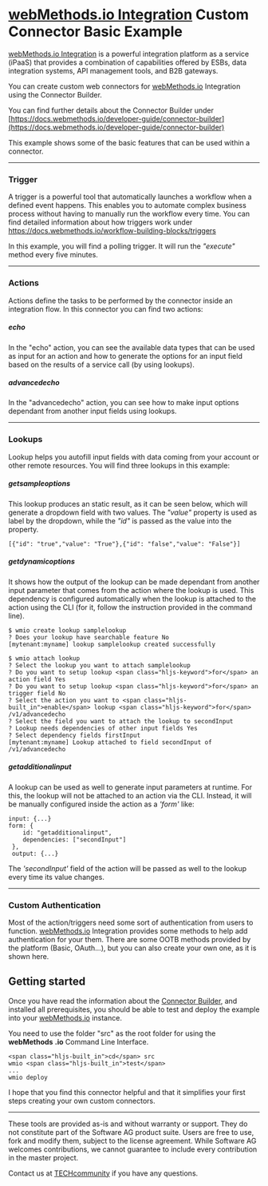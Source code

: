 # [webMethods.io Integration](https://webmethods.io) Custom Connector Basic Example

[webMethods.io Integration](https://webmethods.io) is a powerful integration platform as a service (iPaaS) that provides a combination of capabilities offered by ESBs, data integration systems, API management tools, and B2B gateways.

You can create custom web connectors for [webMethods.io](http://webMethods.io) Integration using the Connector Builder.

You can find further details about the Connector Builder under [https://docs.webmethods.io/developer-guide/connector-builder](https://docs.webmethods.io/developer-guide/connector-builder)

This example shows some of the basic features that can be used within a connector.

***

### Trigger

A trigger is a powerful tool that automatically launches a workflow when a defined event happens. This enables you to automate complex business process without having to manually run the workflow every time. You can find detailed information about how triggers work under https://docs.webmethods.io/workflow-building-blocks/triggers

In this example, you will find a polling trigger. It will run the _"execute"_ method every five minutes.

***

### Actions

Actions define the tasks to be performed by the connector inside an integration flow. In this connector you can find two actions:

##### echo
In the "echo" action, you can see the available data types that can be used as input for an action and how to generate the options for an input field based on the results of a service call (by using lookups).

##### advancedecho
In the "advancedecho" action, you can see how to make input options dependant from another input fields using lookups.

***

### Lookups

Lookup helps you autofill input fields with data coming from your account or other remote resources. You will find three lookups in this example:

##### getsampleoptions

This lookup produces an static result, as it can be seen below, which will generate a dropdown field with two values. The _"value"_ property is used as label by the dropdown, while the _"id"_ is passed as the value into the property.

`[{"id": "true","value": "True"},{"id": "false","value": "False"}]`

##### getdynamicoptions

It shows how the output of the lookup can be made dependant from another input parameter that comes from the action where the lookup is used. This dependency is configured automatically when the lookup is attached to the action using the CLI (for it, follow the instruction provided in the command line).

```
$ wmio create lookup samplelookup
? Does your lookup have searchable feature No
[mytenant:myname] lookup samplelookup created successfully

$ wmio attach lookup
? Select the lookup you want to attach samplelookup
? Do you want to setup lookup <span class="hljs-keyword">for</span> an action field Yes
? Do you want to setup lookup <span class="hljs-keyword">for</span> an trigger field No
? Select the action you want to <span class="hljs-built_in">enable</span> lookup <span class="hljs-keyword">for</span> /v1/advancedecho
? Select the field you want to attach the lookup to secondInput
? Lookup needs dependencies of other input fields Yes
? Select dependency fields firstInput
[mytenant:myname] Lookup attached to field secondInput of /v1/advancedecho
```

##### getadditionalinput

A lookup can be used as well to generate input parameters at runtime. For this, the lookup will not be attached to an action via the CLI. Instead, it will be manually configured inside the action as a _'form'_ like:

```
input: {...}
form: {
    id: "getadditionalinput",
    dependencies: ["secondInput"]
 },
 output: {...}
```

The _'secondInput'_ field of the action will be passed as well to the lookup every time its value changes.

***

### Custom Authentication

Most of the action/triggers need some sort of authentication from users to function. [webMethods.io](http://webMethods.io) Integration provides some methods to help add authentication for your them. There are some OOTB methods provided by the platform (Basic, OAuth...), but you can also create your own one, as it is shown here.

## Getting started

Once you have read the information about the [Connector Builder](https://docs.webmethods.io/developer-guide/connector-builder), and installed all prerequisites, you should be able to test and deploy the example into your [webMethods.io](http://webMethods.io) instance.

You need to use the folder "src" as the root folder for using the **webMethods** **.io** Command Line Interface.

```
<span class="hljs-built_in">cd</span> src
wmio <span class="hljs-built_in">test</span>
...
wmio deploy
```

I hope that you find this connector helpful and that it simplifies your first steps creating your own custom connectors.

***

These tools are provided as-is and without warranty or support. They do not constitute part of the Software AG product suite. Users are free to use, fork and modify them, subject to the license agreement. While Software AG welcomes contributions, we cannot guarantee to include every contribution in the master project.

Contact us at [TECHcommunity](mailto:technologycommunity@softwareag.com?subject=Github/SoftwareAG) if you have any questions.
